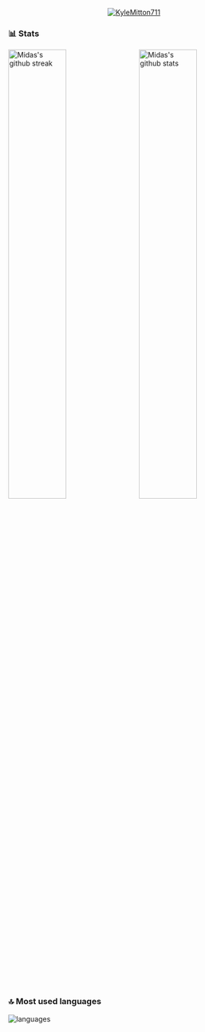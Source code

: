 <p align="center">
  <a href="https://github.com/ryo-ma/github-profile-trophy"><img src="https://github-profile-trophy.vercel.app/?username=midasdev711&layout=compact&theme=tokyonight&column=7&margin-w=15&margin-h=15&no-frame=true&no-bg=true" alt="KyleMitton711" /></a>
</p>

### 📊 Stats

<img src="https://github-readme-stats.vercel.app/api?username=midasdev711&include_all_commits=true&show_icons=true&theme=github_dark&hide_border=true" alt="Midas's github stats" width="48%" align="right" >
<img src="https://github-readme-streak-stats.herokuapp.com/?user=midasdev711&theme=tokyonight&hide_border=true" alt="Midas's github streak" width="48%" >

### 🔝 Most used languages
  <img alt="languages" src="https://github-readme-stats.vercel.app/api/top-langs/?username=midasdev711&theme=github_dark&hide_border=true&hide=Jupyter%20Notebook,css,html,scss,python&layout=compact" />
